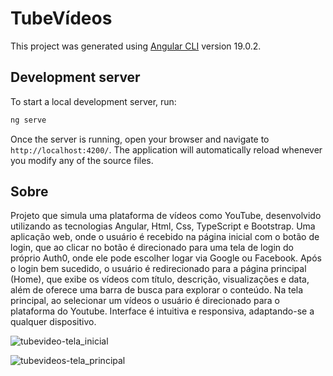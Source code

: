 # TubeVídeos

This project was generated using [Angular CLI](https://github.com/angular/angular-cli) version 19.0.2.

## Development server

To start a local development server, run:

```bash
ng serve
```

Once the server is running, open your browser and navigate to `http://localhost:4200/`. The application will automatically reload whenever you modify any of the source files.


## Sobre

Projeto que simula uma plataforma de vídeos como YouTube, desenvolvido utilizando as tecnologias Angular, Html, Css, TypeScript e Bootstrap.
Uma aplicação web, onde o usuário é recebido na página inicial com o botão de login, que ao clicar no botão é direcionado para uma tela de login do próprio 
Auth0, onde ele pode escolher logar via Google ou Facebook. Após o login bem sucedido, o usuário é redirecionado para a página principal (Home), que exibe os vídeos com título, descrição, visualizações
e data, além de oferece uma barra de busca para explorar o conteúdo. Na tela principal, ao selecionar um vídeos o usuário é direcionado para o plataforma do Youtube. Interface é intuitiva e responsiva, adaptando-se a qualquer dispositivo.


![tubevideo-tela_inicial](https://github.com/user-attachments/assets/87e6b3bd-0a11-4d74-86fd-98e3e4a7c1ee)


![tubevideos-tela_principal](https://github.com/user-attachments/assets/df0784d9-3150-476b-a7e9-ec7fae0d5b84)
